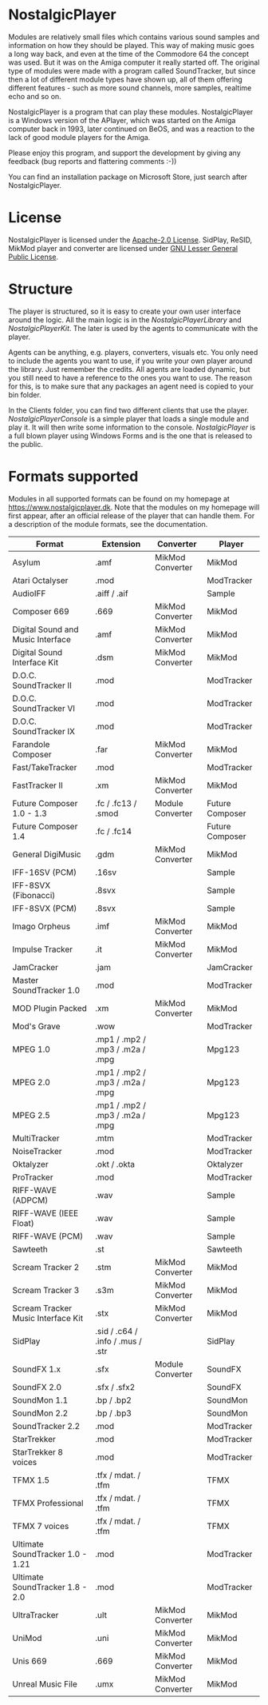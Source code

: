 # NostalgicPlayer
Modules are relatively small files which contains various sound samples and information on how they should be played. This way of making music goes a long way back, and even at the time of the Commodore 64 the concept was used. But it was on the Amiga computer it really started off. The original type of modules were made with a program called SoundTracker, but since then a lot of different module types have shown up, all of them offering different features - such as more sound channels, more samples, realtime echo and so on.

NostalgicPlayer is a program that can play these modules. NostalgicPlayer is a Windows version of the APlayer, which was started on the Amiga computer back in 1993, later continued on BeOS, and was a reaction to the lack of good module players for the Amiga.

Please enjoy this program, and support the development by giving any feedback (bug reports and flattering comments :-))

You can find an installation package on Microsoft Store, just search after NostalgicPlayer.

# License

NostalgicPlayer is licensed under the <a href="https://github.com/neumatho/NostalgicPlayer/blob/main/LICENSE">Apache-2.0 License</a>. SidPlay, ReSID, MikMod player and converter are licensed under <a href="http://www.gnu.org/licenses/lgpl-3.0.html">GNU Lesser General Public License</a>.

# Structure

The player is structured, so it is easy to create your own user interface around the logic. All the main logic is in the *NostalgicPlayerLibrary* and *NostalgicPlayerKit*. The later is used by the agents to communicate with the player.

Agents can be anything, e.g. players, converters, visuals etc. You only need to include the agents you want to use, if you write your own player around the library. Just remember the credits. All agents are loaded dynamic, but you still need to have a reference to the ones you want to use. The reason for this, is to make sure that any packages an agent need is copied to your bin folder.

In the Clients folder, you can find two different clients that use the player. *NostalgicPlayerConsole* is a simple player that loads a single module and play it. It will then write some information to the console. *NostalgicPlayer* is a full blown player using Windows Forms and is the one that is released to the public.

# Formats supported

Modules in all supported formats can be found on my homepage at https://www.nostalgicplayer.dk. Note that the modules on my homepage will first appear, after an official release of the player that can handle them. For a description of the module formats, see the documentation.

| Format | Extension | Converter | Player |
| ------ | -------------- | --------- | ------ |
| Asylum | .amf | MikMod Converter | MikMod |
| Atari Octalyser | .mod | | ModTracker |
| AudioIFF | .aiff / .aif | | Sample |
| Composer 669 | .669 | MikMod Converter | MikMod |
| Digital Sound and Music Interface | .amf | MikMod Converter | MikMod |
| Digital Sound Interface Kit | .dsm | MikMod Converter | MikMod |
| D.O.C. SoundTracker II | .mod | | ModTracker |
| D.O.C. SoundTracker VI | .mod | | ModTracker |
| D.O.C. SoundTracker IX | .mod | | ModTracker |
| Farandole Composer | .far | MikMod Converter | MikMod |
| Fast/TakeTracker | .mod | | ModTracker |
| FastTracker II | .xm | MikMod Converter | MikMod |
| Future Composer 1.0 - 1.3 | .fc / .fc13 / .smod | Module Converter | Future Composer |
| Future Composer 1.4 | .fc / .fc14 | | Future Composer |
| General DigiMusic | .gdm | MikMod Converter | MikMod |
| IFF-16SV (PCM) | .16sv | | Sample |
| IFF-8SVX (Fibonacci) | .8svx | | Sample |
| IFF-8SVX (PCM) | .8svx | | Sample |
| Imago Orpheus | .imf | MikMod Converter | MikMod |
| Impulse Tracker | .it | MikMod Converter | MikMod |
| JamCracker | .jam | | JamCracker |
| Master SoundTracker 1.0 | .mod | | ModTracker |
| MOD Plugin Packed | .xm | MikMod Converter | MikMod |
| Mod's Grave | .wow | | ModTracker |
| MPEG 1.0 | .mp1 / .mp2 / .mp3 / .m2a / .mpg | | Mpg123 |
| MPEG 2.0 | .mp1 / .mp2 / .mp3 / .m2a / .mpg | | Mpg123 |
| MPEG 2.5 | .mp1 / .mp2 / .mp3 / .m2a / .mpg | | Mpg123 |
| MultiTracker | .mtm | | ModTracker |
| NoiseTracker | .mod | | ModTracker |
| Oktalyzer | .okt / .okta | | Oktalyzer |
| ProTracker | .mod | | ModTracker |
| RIFF-WAVE (ADPCM) | .wav | | Sample |
| RIFF-WAVE (IEEE Float) | .wav | | Sample |
| RIFF-WAVE (PCM) | .wav | | Sample |
| Sawteeth | .st | | Sawteeth |
| Scream Tracker 2 | .stm | MikMod Converter | MikMod |
| Scream Tracker 3 | .s3m | MikMod Converter | MikMod |
| Scream Tracker Music Interface Kit | .stx | MikMod Converter | MikMod |
| SidPlay | .sid / .c64 / .info / .mus / .str | | SidPlay |
| SoundFX 1.x | .sfx | Module Converter | SoundFX |
| SoundFX 2.0 | .sfx / .sfx2 | | SoundFX |
| SoundMon 1.1 | .bp / .bp2 | | SoundMon |
| SoundMon 2.2 | .bp / .bp3 | | SoundMon |
| SoundTracker 2.2 | .mod | | ModTracker |
| StarTrekker | .mod | | ModTracker |
| StarTrekker 8 voices | .mod | | ModTracker |
| TFMX 1.5 | .tfx / mdat. / .tfm | | TFMX |
| TFMX Professional | .tfx / mdat. / .tfm | | TFMX |
| TFMX 7 voices | .tfx / mdat. / .tfm | | TFMX |
| Ultimate SoundTracker 1.0 - 1.21 | .mod | | ModTracker |
| Ultimate SoundTracker 1.8 - 2.0 | .mod | | ModTracker |
| UltraTracker | .ult | MikMod Converter | MikMod |
| UniMod | .uni | MikMod Converter | MikMod |
| Unis 669 | .669 | MikMod Converter | MikMod |
| Unreal Music File | .umx | MikMod Converter | MikMod |
